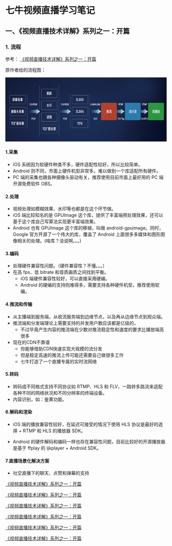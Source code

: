 # 七牛视频直播学习笔记

## 一、《视频直播技术详解》系列之一：开篇

### 1. 流程

参考：
[《视频直播技术详解》系列之一：开篇](http://blog.qiniu.com/archives/6606)

原作者给的流程图：

<img src="./image/qiniu_0.png" height="200" alt="原作者给的流程图"/>

#### 1.采集

- iOS 系统因为软硬件种类不多，硬件适配性较好，所以比较简单。
- Android 则不同，市面上硬件机型非常多，难以做到一个库适配所有硬件。
- PC 端的采集也跟各种摄像头驱动有关，推荐使用目前市面上最好用的 PC 端开源免费软件 OBS。

#### 2.处理

- 视频处理如模糊效果、水印等也都是在这个环节做。
- iOS 端比较知名的是 GPUImage 这个库，提供了丰富端预处理效果，还可以基于这个库自己写算法实现更丰富端效果。
- Android 也有 GPUImage 这个库的移植，叫做 android-gpuimage。同时，Google 官方开源了一个伟大的库，覆盖了 Android 上面很多多媒体和图形图像相关的处理。(啥库？没说啊。。。)

#### 3.编码
- 处理硬件兼容性问题。（硬件兼容性？不懂。。。）
- 在高 fps、低 bitrate 和音质画质之间找到平衡。
	- iOS 端硬件兼容性较好，可以直接采用硬编。
	- Android 的硬编的支持则难得多，需要支持各种硬件机型，推荐使用软编。
	
#### 4.推流和传输

- 从主播端到服务端，从收流服务端到边缘节点，以及再从边缘节点到观众端。
- 推流端和分发端理论上需要支持的并发用户数应该都是亿级的，
	- 不过毕竟产生内容的推流端在少数对推流稳定性和速度的要求比播放端高很多
- 现在的CDN不靠谱 
	- 你能够借助CDN快速实现大规模的流分发
	- 但是稳定高速的推流上传可能还需要自己做很多工作
	- 七牛打造了一个直播专属的实时流网络
	
#### 5.转码

- 转码成不同格式支持不同协议如 RTMP、HLS 和 FLV，一路转多路流来适配各种不同的网络状况和不同分辨率的终端设备。
- 内容识别，如：鉴黄功能。

#### 6.解码和渲染

- iOS 端的播放兼容性较好，在延迟可接受的情况下使用 HLS 协议是最好的选择 + RTMP 和 HLS 的播放器 SDK。
	
- Android 的硬件解码和编码一样也存在兼容性问题，目前比较好的开源播放器是基于 ffplay 的 ijkplayer + Android SDK。

#### 7.直播场景化解决方案

- 社交直播下的聊天、点赞和弹幕的支持




[《视频直播技术详解》系列之一：开篇](http://blog.qiniu.com/archives/6606)

[《视频直播技术详解》系列之一：开篇](http://blog.qiniu.com/archives/6606)

[《视频直播技术详解》系列之一：开篇](http://blog.qiniu.com/archives/6606)

[《视频直播技术详解》系列之一：开篇](http://blog.qiniu.com/archives/6606)

[《视频直播技术详解》系列之一：开篇](http://blog.qiniu.com/archives/6606)

[《视频直播技术详解》系列之一：开篇](http://blog.qiniu.com/archives/6606)
